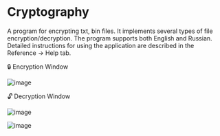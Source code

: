# Cryptography
A program for encrypting txt, bin files.
It implements several types of file encryption/decryption. 
The program supports both English and Russian. 
Detailed instructions for using the application are described in the Reference -> Help tab.

:lock: Encryption Window

![image](https://user-images.githubusercontent.com/97832253/210254310-a97e6d64-9846-40f8-abf7-14819ed52a43.png)

:unlock: Decryption Window

![image](https://user-images.githubusercontent.com/97832253/210254323-dfe45a7b-70bc-45ee-8762-f508e879474c.png)

![image](https://user-images.githubusercontent.com/97832253/210254397-a377d39b-52a7-4502-9050-0f4678098972.png)
